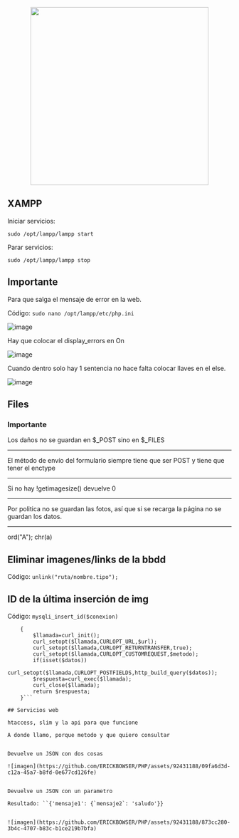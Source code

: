 <p align="center"> <img src="https://github.com/ERICKBOWSER/PHP/assets/92431188/598b984a-186d-4e15-b7b2-fbfd35fc4167" width=400px> </p>


## XAMPP

Iniciar servicios:

``sudo /opt/lampp/lampp start``

Parar servicios:

``sudo /opt/lampp/lampp stop``


## Importante

Para que salga el mensaje de error en la web.

Código: `sudo nano /opt/lampp/etc/php.ini`

![image](https://github.com/ERICKBOWSER/PHP/assets/92431188/8295e501-106c-42f3-a97e-2b595d25480d)

Hay que colocar el display_errors en On

![image](https://github.com/ERICKBOWSER/PHP/assets/92431188/1e10d0ed-fe23-40fb-a047-04a3c381c298)


Cuando dentro solo hay 1 sentencia no hace falta colocar llaves en el else.




![image](https://github.com/ERICKBOWSER/PHP/assets/92431188/35f09fc0-3e8e-4b79-baab-49ac356b0b04)


## Files

### Importante

Los daños no se guardan en $_POST sino en $_FILES 

---

El método de envío del formulario siempre tiene que ser POST y tiene que tener el enctype

---

Si no hay !getimagesize() devuelve 0

---

Por politica no se guardan las fotos, así que si se recarga la página no se guardan los datos.

---
ord("A");
chr(a)


##  Eliminar imagenes/links de la bbdd

Código: ``unlink("ruta/nombre.tipo");``

## ID de la última inserción de img
Código: ``mysqli_insert_id($conexion)``

``` function consumir_servicios_REST($url,$metodo,$datos=null)
    {
        $llamada=curl_init();
        curl_setopt($llamada,CURLOPT_URL,$url);
        curl_setopt($llamada,CURLOPT_RETURNTRANSFER,true);
        curl_setopt($llamada,CURLOPT_CUSTOMREQUEST,$metodo);
        if(isset($datos))
            curl_setopt($llamada,CURLOPT_POSTFIELDS,http_build_query($datos));
        $respuesta=curl_exec($llamada);
        curl_close($llamada);
        return $respuesta;
    }```

## Servicios web

htaccess, slim y la api para que funcione

A donde llamo, porque metodo y que quiero consultar


Devuelve un JSON con dos cosas

![imagen](https://github.com/ERICKBOWSER/PHP/assets/92431188/09fa6d3d-c12a-45a7-b8fd-0e677cd126fe)


Devuelve un JSON con un parametro

Resultado: ``{'mensaje1': {`mensaje2`: 'saludo'}}


![imagen](https://github.com/ERICKBOWSER/PHP/assets/92431188/873cc280-3b4c-4707-b83c-b1ce219b7bfa)














